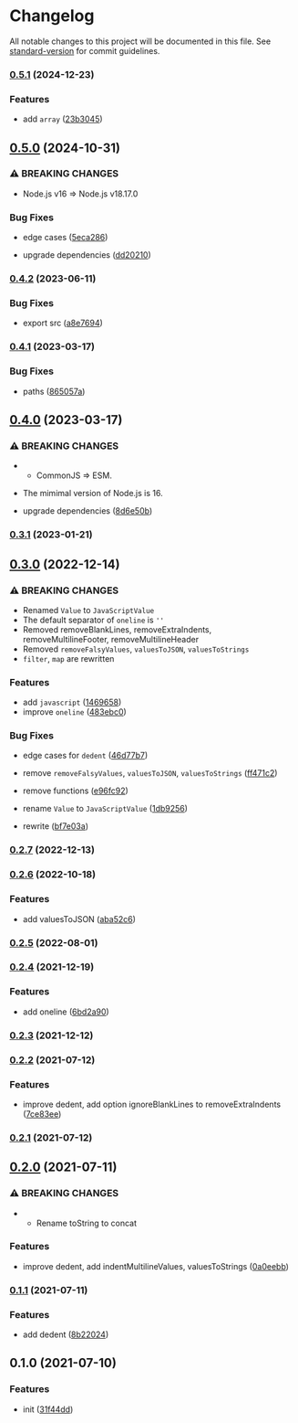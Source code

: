 # Changelog

All notable changes to this project will be documented in this file. See [standard-version](https://github.com/conventional-changelog/standard-version) for commit guidelines.

### [0.5.1](https://github.com/BlackGlory/extra-tags/compare/v0.5.0...v0.5.1) (2024-12-23)


### Features

* add `array` ([23b3045](https://github.com/BlackGlory/extra-tags/commit/23b3045796ec18a867690417a7c12212d164f5fa))

## [0.5.0](https://github.com/BlackGlory/extra-tags/compare/v0.4.2...v0.5.0) (2024-10-31)


### ⚠ BREAKING CHANGES

* Node.js v16 => Node.js v18.17.0

### Bug Fixes

* edge cases ([5eca286](https://github.com/BlackGlory/extra-tags/commit/5eca28674020824f9dc1a24ee6d003858248e51a))


* upgrade dependencies ([dd20210](https://github.com/BlackGlory/extra-tags/commit/dd20210a5c3e153e98f5c471ca9c7d55767d9407))

### [0.4.2](https://github.com/BlackGlory/extra-tags/compare/v0.4.1...v0.4.2) (2023-06-11)


### Bug Fixes

* export src ([a8e7694](https://github.com/BlackGlory/extra-tags/commit/a8e7694470743f2ba6a5f8da96e9c0b4cabc3253))

### [0.4.1](https://github.com/BlackGlory/extra-tags/compare/v0.4.0...v0.4.1) (2023-03-17)


### Bug Fixes

* paths ([865057a](https://github.com/BlackGlory/extra-tags/commit/865057a8c0a192e34486f7f387c2c2390b8969a0))

## [0.4.0](https://github.com/BlackGlory/extra-tags/compare/v0.3.1...v0.4.0) (2023-03-17)


### ⚠ BREAKING CHANGES

* - CommonJS => ESM.
- The mimimal version of Node.js is 16.

* upgrade dependencies ([8d6e50b](https://github.com/BlackGlory/extra-tags/commit/8d6e50b32f6c2195d6da91b410e74fa77037f80e))

### [0.3.1](https://github.com/BlackGlory/extra-tags/compare/v0.3.0...v0.3.1) (2023-01-21)

## [0.3.0](https://github.com/BlackGlory/extra-tags/compare/v0.2.7...v0.3.0) (2022-12-14)


### ⚠ BREAKING CHANGES

* Renamed `Value` to `JavaScriptValue`
* The default separator of `oneline` is `''`
* Removed removeBlankLines, removeExtraIndents, removeMultilineFooter, removeMultilineHeader
* Removed `removeFalsyValues`, `valuesToJSON`, `valuesToStrings`
* `filter`, `map` are rewritten

### Features

* add `javascript` ([1469658](https://github.com/BlackGlory/extra-tags/commit/1469658fa0c48fe95a89d4e433b749d83905cabd))
* improve `oneline` ([483ebc0](https://github.com/BlackGlory/extra-tags/commit/483ebc0b3b0ad9090f8c61a7fe0a3233a3c5b3a7))


### Bug Fixes

* edge cases for `dedent` ([46d77b7](https://github.com/BlackGlory/extra-tags/commit/46d77b7faa1dea86a5b1cb0b4d25748f24fedee6))


* remove `removeFalsyValues`, `valuesToJSON`, `valuesToStrings` ([ff471c2](https://github.com/BlackGlory/extra-tags/commit/ff471c2ed1d94cb9f08b801b9e97704e5a6b4153))
* remove functions ([e96fc92](https://github.com/BlackGlory/extra-tags/commit/e96fc922216e8515cd9e1652b2466c08c6623e9a))
* rename `Value` to `JavaScriptValue` ([1db9256](https://github.com/BlackGlory/extra-tags/commit/1db9256c37a34f8b3d4b43e91d92035c514e33db))
* rewrite ([bf7e03a](https://github.com/BlackGlory/extra-tags/commit/bf7e03ab6dd7d47511261467969fec979b0eec72))

### [0.2.7](https://github.com/BlackGlory/extra-tags/compare/v0.2.6...v0.2.7) (2022-12-13)

### [0.2.6](https://github.com/BlackGlory/extra-tags/compare/v0.2.5...v0.2.6) (2022-10-18)


### Features

* add valuesToJSON ([aba52c6](https://github.com/BlackGlory/extra-tags/commit/aba52c6f02ef33b3fae196a00c6fc2d2e3f67549))

### [0.2.5](https://github.com/BlackGlory/extra-tags/compare/v0.2.4...v0.2.5) (2022-08-01)

### [0.2.4](https://github.com/BlackGlory/extra-tags/compare/v0.2.3...v0.2.4) (2021-12-19)


### Features

* add oneline ([6bd2a90](https://github.com/BlackGlory/extra-tags/commit/6bd2a904dbe4b471d50012e63a49a22c9612920b))

### [0.2.3](https://github.com/BlackGlory/extra-tags/compare/v0.2.2...v0.2.3) (2021-12-12)

### [0.2.2](https://github.com/BlackGlory/extra-tags/compare/v0.2.1...v0.2.2) (2021-07-12)


### Features

* improve dedent, add option ignoreBlankLines to removeExtraIndents ([7ce83ee](https://github.com/BlackGlory/extra-tags/commit/7ce83ee46bd3e314d500d0db5d708ada007f7d9d))

### [0.2.1](https://github.com/BlackGlory/extra-tags/compare/v0.2.0...v0.2.1) (2021-07-12)

## [0.2.0](https://github.com/BlackGlory/extra-tags/compare/v0.1.1...v0.2.0) (2021-07-11)


### ⚠ BREAKING CHANGES

* - Rename toString to concat

### Features

* improve dedent, add indentMultilineValues, valuesToStrings ([0a0eebb](https://github.com/BlackGlory/extra-tags/commit/0a0eebb6fc3ea4bdc5b93fecf258c6ba8a5fa99d))

### [0.1.1](https://github.com/BlackGlory/extra-tags/compare/v0.1.0...v0.1.1) (2021-07-11)


### Features

* add dedent ([8b22024](https://github.com/BlackGlory/extra-tags/commit/8b220245ce8e05230cab54a0df170f837b74aaa2))

## 0.1.0 (2021-07-10)


### Features

* init ([31f44dd](https://github.com/BlackGlory/extra-tags/commit/31f44ddb3a82b0c1f42c701726238ed629e83a0f))
